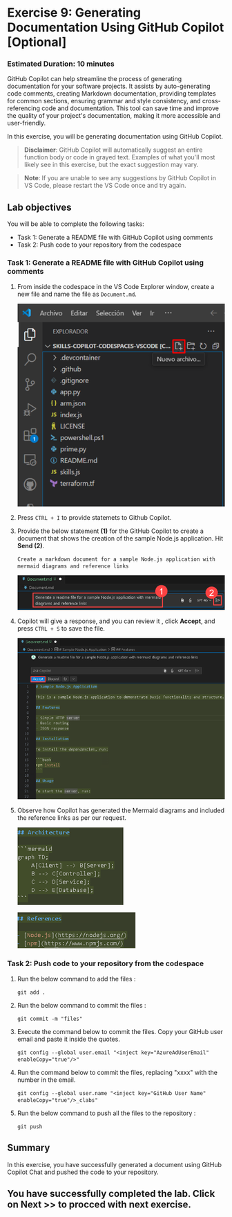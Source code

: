 # Exercise 9: Generating Documentation Using GitHub Copilot [Optional]

### Estimated Duration: 10 minutes

GitHub Copilot can help streamline the process of generating documentation for your software projects. It assists by auto-generating code comments, creating Markdown documentation, providing templates for common sections, ensuring grammar and style consistency, and cross-referencing code and documentation. This tool can save time and improve the quality of your project's documentation, making it more accessible and user-friendly.

In this exercise, you will be generating documentation using GitHub Copilot.

>**Disclaimer**: GitHub Copilot will automatically suggest an entire function body or code in grayed text. Examples of what you'll most likely see in this exercise, but the exact suggestion may vary.

>**Note**: If you are unable to see any suggestions by GitHub Copilot in VS Code, please restart the VS Code once and try again. 

## Lab objectives

You will be able to complete the following tasks:

- Task 1: Generate a README file with GitHub Copilot using comments
- Task 2: Push code to your repository from the codespace

### Task 1: Generate a README file with GitHub Copilot using comments

1. From inside the codespace in the VS Code Explorer window, create a new file and name the file as `Document.md`.

    ![](../media/chat-code-new.png)

1. Press `CTRL + I` to provide statemets to Github Copilot.

1. Provide the below statement **(1)** for the GitHub Copilot to create a document that shows the creation of the sample Node.js application. Hit **Send (2)**.

    ```
    Create a markdown document for a sample Node.js application with mermaid diagrams and reference links
    ```

    ![](../media/hub20.png)

1.  Copilot will give a response, and you can review it , click **Accept**, and press `CTRL + S` to save the file.

    ![](../media/hub21.png)

1.  Observe how Copilot has generated the Mermaid diagrams and included the reference links as per our request.

    ![](../media/hub22.png)
    
    ![](../media/hub23.png)

### Task 2: Push code to your repository from the codespace

1. Run the below command to add the files :

    ```
    git add .
    ```
1. Run the below command to commit the files :

    ```
    git commit -m "files"
    ```

1. Execute the command below to commit the files. Copy your GitHub user email and paste it inside the quotes.

   ```
   git config --global user.email "<inject key="AzureAdUserEmail" enableCopy="true"/>"
   ```

1. Run the command below to commit the files, replacing "xxxx" with the number in the email.

   ```
   git config --global user.name "<inject key="GitHub User Name" enableCopy="true"/>_clabs"
   ```

1. Run the below command to push all the files to the repository :

    ```
    git push
    ```
    
## Summary

In this exercise, you have successfully generated a document using GitHub Copilot Chat and pushed the code to your repository.

## You have successfully completed the lab. Click on **Next >>** to procced with next exercise.
